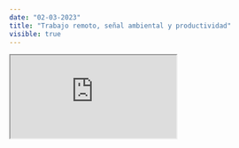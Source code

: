 ```yaml
---
date: "02-03-2023"
title: "Trabajo remoto, señal ambiental y productividad"
visible: true
---
```

<iframe src="https://www.youtube.com/embed/_1lO_x6ANcE" allowfullscreen></iframe>
